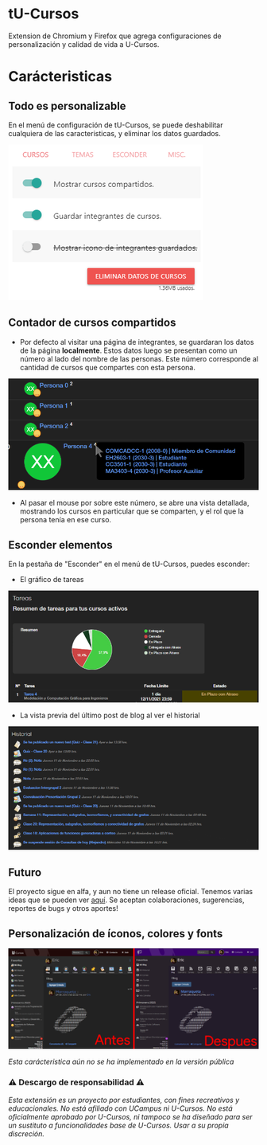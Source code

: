 # tU-Cursos
Extension de Chromium y Firefox que agrega configuraciones de personalización y calidad de vida a U-Cursos.

# Carácteristicas

## Todo es personalizable

En el menú de configuración de tU-Cursos, se puede deshabilitar cualquiera de las caracteristicas, y eliminar los datos guardados.

<img src="screenshots/menu_1.png" alt="Menu de configuración"/>

## Contador de cursos compartidos

 - Por defecto al visitar una página de integrantes, se guardaran los datos de la página **localmente**. Estos datos luego se presentan como un número al lado del nombre de las personas. Este número corresponde al cantidad de cursos que compartes con esta persona.


<img src="screenshots/course_counter.png" alt="Contador de cursos compartidos"/>


 - Al pasar el mouse por sobre este número, se abre una vista detallada, mostrando los cursos en particular que se comparten, y el rol que la persona tenía en ese curso.

## Esconder elementos

En la pestaña de "Esconder" en el menú de tU-Cursos, puedes esconder:

 - El gráfico de tareas
 
<img src="screenshots/hidepiechart.gif" alt="Esconder el gráfico de tareas"/>


 - La vista previa del último post de blog al ver el historial

<img src="screenshots/hidepreview.gif" alt="Esconder la vista previa del historial"/>

## Futuro

El proyecto sigue en alfa, y aun no tiene un release oficial. Tenemos varias ideas que se pueden ver [aquí](https://github.com/Nyveon/tU-Cursos/issues). Se aceptan colaboraciones, sugerencias, reportes de bugs y otros aportes!


## Personalización de íconos, colores y fonts

<p align="center">
  <img src="screenshots/before_after.png" alt="Personalización"/>
</p>

*Esta carácteristica aún no se ha implementado en la versión pública*

### ⚠ Descargo de responsabilidad ⚠

*Esta extensión es un proyecto por estudiantes, con fines recreativos y educacionales. No está afiliado con UCampus ni U-Cursos. No está oficialmente aprobado por U-Cursos, ni tampoco se ha diseñado para ser un sustituto a funcionalidades base de U-Cursos. Usar a su propia discreción.*
